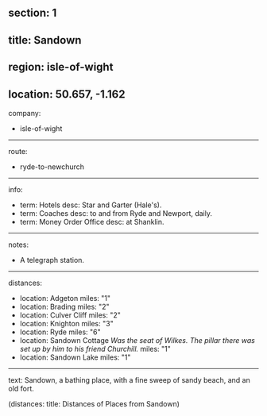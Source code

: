 section: 1
----
title: Sandown
----
region: isle-of-wight
----
location: 50.657, -1.162
----
company:
- isle-of-wight
----
route:
- ryde-to-newchurch
----
info:
- term: Hotels
  desc: Star and Garter (Hale's).
- term: Coaches
  desc: to and from Ryde and Newport, daily.
- term: Money Order Office
  desc: at Shanklin.
----
notes:
- A telegraph station.
----
distances:
- location: Adgeton
  miles: "1"
- location: Brading
  miles: "2"
- location: Culver Cliff
  miles: "2"
- location: Knighton
  miles: "3"
- location: Ryde
  miles: "6"
- location: Sandown Cottage *Was the seat of Wilkes. The pillar there was set up by him to his friend Churchill.*
  miles: "1"
- location: Sandown Lake
  miles: "1"
----
text: Sandown, a bathing place, with a fine sweep of sandy beach, and an old fort.

(distances: title: Distances of Places from Sandown)
